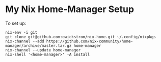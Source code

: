 # My Nix Home-Manager Setup

To set up:

```
nix-env -i git
git clone git@github.com:owickstrom/nix-home.git ~/.config/nixpkgs
nix-channel --add https://github.com/nix-community/home-manager/archive/master.tar.gz home-manager
nix-channel --update home-manager
nix-shell '<home-manager>' -A install
```
